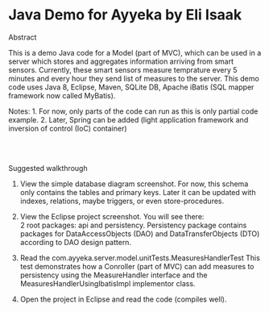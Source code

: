 # Java Demo for Ayyeka by Eli Isaak

Abstract

   This is a demo Java code for a Model (part of MVC), which can be used in a server which
   stores and aggregates information arriving from smart sensors.
   Currently, these smart sensors measure temprature every 5 minutes and every hour they
   send list of measures to the server.
   This demo code uses Java 8, Eclipse, Maven, SQLite DB, Apache iBatis (SQL mapper framework now called MyBatis).

   Notes:  1. For now, only parts of the code can run as this is only partial code example.
           2. Later, Spring can be added (light application framework and inversion of control (IoC) container)      


<br/>
<br/>

Suggested walkthrough

   1. View the simple database diagram screenshot.
        For now, this schema only contains the tables and primary keys.
        Later it can be updated with indexes, relations, maybe triggers, or even store-procedures.      

   2. View the Eclipse project screenshot.
         You will see there:  
             2 root packages: api and persistency.
             Persistency package contains packages for DataAccessObjects (DAO) and DataTransferObjects (DTO)
             according to DAO design pattern.
                                         
   3. Read the com.ayyeka.server.model.unitTests.MeasuresHandlerTest
      This test demonstrates how a Conroller (part of MVC) can add measures to persistency using
      the MeasureHandler interface and the MeasuresHandlerUsingIbatisImpl implementor class. 
 
   4. Open the project in Eclipse and read the code (compiles well).       




